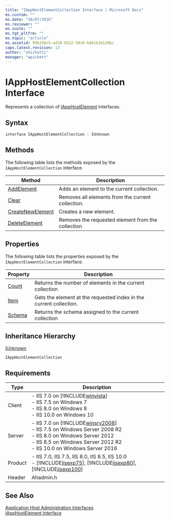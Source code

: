 ```yaml
---
title: "IAppHostElementCollection Interface | Microsoft Docs"
ms.custom: ""
ms.date: "10/07/2016"
ms.reviewer: ""
ms.suite: ""
ms.tgt_pltfrm: ""
ms.topic: "article"
ms.assetid: 93b238c5-ad20-6322-59c6-6d61b1b120bc
caps.latest.revision: 13
author: "shirhatti"
manager: "wpickett"
---
```

# IAppHostElementCollection Interface
Represents a collection of [IAppHostElement](../../web-development-reference\native-code-api-reference/iapphostelement-interface.md) interfaces.  
  
## Syntax  
  
```cpp  
interface IAppHostElementCollection : IUnknown  
```  
  
## Methods  
 The following table lists the methods exposed by the `IAppHostElementCollection` interface.  
  
|Method|Description|  
|------------|-----------------|  
|[AddElement](../../web-development-reference\native-code-api-reference/iapphostelementcollection-addelement-method.md)|Adds an element to the current collection.|  
|[Clear](../../web-development-reference\native-code-api-reference/iapphostelementcollection-clear-method.md)|Removes all elements from the current collection.|  
|[CreateNewElement](../../web-development-reference\native-code-api-reference/iapphostelementcollection-createnewelement-method.md)|Creates a new element.|  
|[DeleteElement](../../web-development-reference\native-code-api-reference/iapphostelementcollection-deleteelement-method.md)|Removes the requested element from the collection|  
  
## Properties  
 The following table lists the properties exposed by the `IAppHostElementCollection` interface.  
  
|Property|Description|  
|--------------|-----------------|  
|[Count](../../web-development-reference\native-code-api-reference/iapphostelementcollection-count-property.md)|Returns the number of elements in the current collection|  
|[Item](../../web-development-reference\native-code-api-reference/iapphostelementcollection-item-property.md)|Gets the element at the requested index in the current collection.|  
|[Schema](../../web-development-reference\native-code-api-reference/iapphostelementcollection-schema-property.md)|Returns the schema assigned to the current collection|  
  
## Inheritance Hierarchy  
 [IUnknown](http://go.microsoft.com/fwlink/?LinkId=55951)  
  
 `IAppHostElementCollection`  
  
## Requirements  
  
|Type|Description|  
|----------|-----------------|  
|Client|-   IIS 7.0 on [!INCLUDE[winvista](../../wmi-provider/includes/winvista-md.md)]<br />-   IIS 7.5 on Windows 7<br />-   IIS 8.0 on Windows 8<br />-   IIS 10.0 on Windows 10|  
|Server|-   IIS 7.0 on [!INCLUDE[winsrv2008](../../wmi-provider/includes/winsrv2008-md.md)]<br />-   IIS 7.5 on Windows Server 2008 R2<br />-   IIS 8.0 on Windows Server 2012<br />-   IIS 8.5 on Windows Server 2012 R2<br />-   IIS 10.0 on Windows Server 2016|  
|Product|-   IIS 7.0, IIS 7.5, IIS 8.0, IIS 8.5, IIS 10.0<br />-   [!INCLUDE[iisexp75](../../web-development-reference/native-code-api-reference/includes/iisexp75-md.md)], [!INCLUDE[iisexp80](../../web-development-reference/native-code-api-reference/includes/iisexp80-md.md)], [!INCLUDE[iisexp100](../../web-development-reference/native-code-api-reference/includes/iisexp100-md.md)]|  
|Header|Ahadmin.h|  
  
## See Also  
 [Application Host Administration Interfaces](../../web-development-reference\native-code-api-reference/application-host-administration-interfaces.md)   
 [IAppHostElement Interface](../../web-development-reference\native-code-api-reference/iapphostelement-interface.md)